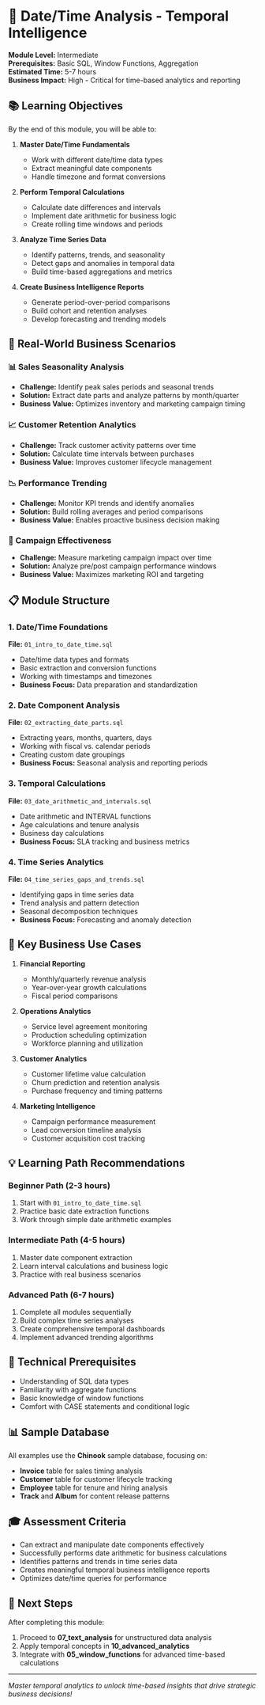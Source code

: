 # 📅 Date/Time Analysis - Temporal Intelligence

**Module Level:** Intermediate  
**Prerequisites:** Basic SQL, Window Functions, Aggregation  
**Estimated Time:** 5-7 hours  
**Business Impact:** High - Critical for time-based analytics and reporting

## 📚 Learning Objectives

By the end of this module, you will be able to:

1. **Master Date/Time Fundamentals**
   - Work with different date/time data types
   - Extract meaningful date components
   - Handle timezone and format conversions

2. **Perform Temporal Calculations**
   - Calculate date differences and intervals
   - Implement date arithmetic for business logic
   - Create rolling time windows and periods

3. **Analyze Time Series Data**
   - Identify patterns, trends, and seasonality
   - Detect gaps and anomalies in temporal data
   - Build time-based aggregations and metrics

4. **Create Business Intelligence Reports**
   - Generate period-over-period comparisons
   - Build cohort and retention analyses
   - Develop forecasting and trending models

## 🏢 Real-World Business Scenarios

### 📊 Sales Seasonality Analysis
- **Challenge:** Identify peak sales periods and seasonal trends
- **Solution:** Extract date parts and analyze patterns by month/quarter
- **Business Value:** Optimizes inventory and marketing campaign timing

### 📈 Customer Retention Analytics
- **Challenge:** Track customer activity patterns over time
- **Solution:** Calculate time intervals between purchases
- **Business Value:** Improves customer lifecycle management

### 📉 Performance Trending
- **Challenge:** Monitor KPI trends and identify anomalies
- **Solution:** Build rolling averages and period comparisons
- **Business Value:** Enables proactive business decision making

### 🎯 Campaign Effectiveness
- **Challenge:** Measure marketing campaign impact over time
- **Solution:** Analyze pre/post campaign performance windows
- **Business Value:** Maximizes marketing ROI and targeting

## 📋 Module Structure

### 1. Date/Time Foundations
**File:** `01_intro_to_date_time.sql`
- Date/time data types and formats
- Basic extraction and conversion functions
- Working with timestamps and timezones
- **Business Focus:** Data preparation and standardization

### 2. Date Component Analysis
**File:** `02_extracting_date_parts.sql`
- Extracting years, months, quarters, days
- Working with fiscal vs. calendar periods
- Creating custom date groupings
- **Business Focus:** Seasonal analysis and reporting periods

### 3. Temporal Calculations
**File:** `03_date_arithmetic_and_intervals.sql`
- Date arithmetic and INTERVAL functions
- Age calculations and tenure analysis
- Business day calculations
- **Business Focus:** SLA tracking and business metrics

### 4. Time Series Analytics
**File:** `04_time_series_gaps_and_trends.sql`
- Identifying gaps in time series data
- Trend analysis and pattern detection
- Seasonal decomposition techniques
- **Business Focus:** Forecasting and anomaly detection

## 🎯 Key Business Use Cases

1. **Financial Reporting**
   - Monthly/quarterly revenue analysis
   - Year-over-year growth calculations
   - Fiscal period comparisons

2. **Operations Analytics**
   - Service level agreement monitoring
   - Production scheduling optimization
   - Workforce planning and utilization

3. **Customer Analytics**
   - Customer lifetime value calculation
   - Churn prediction and retention analysis
   - Purchase frequency and timing patterns

4. **Marketing Intelligence**
   - Campaign performance measurement
   - Lead conversion timeline analysis
   - Customer acquisition cost tracking

## 💡 Learning Path Recommendations

### Beginner Path (2-3 hours)
1. Start with `01_intro_to_date_time.sql`
2. Practice basic date extraction functions
3. Work through simple date arithmetic examples

### Intermediate Path (4-5 hours)
1. Master date component extraction
2. Learn interval calculations and business logic
3. Practice with real business scenarios

### Advanced Path (6-7 hours)
1. Complete all modules sequentially
2. Build complex time series analyses
3. Create comprehensive temporal dashboards
4. Implement advanced trending algorithms

## 🔧 Technical Prerequisites

- Understanding of SQL data types
- Familiarity with aggregate functions
- Basic knowledge of window functions
- Comfort with CASE statements and conditional logic

## 📊 Sample Database

All examples use the **Chinook** sample database, focusing on:
- **Invoice** table for sales timing analysis
- **Customer** table for customer lifecycle tracking
- **Employee** table for tenure and hiring analysis
- **Track** and **Album** for content release patterns

## 🎓 Assessment Criteria

- Can extract and manipulate date components effectively
- Successfully performs date arithmetic for business calculations
- Identifies patterns and trends in time series data
- Creates meaningful temporal business intelligence reports
- Optimizes date/time queries for performance

## 🚀 Next Steps

After completing this module:
1. Proceed to **07_text_analysis** for unstructured data analysis
2. Apply temporal concepts in **10_advanced_analytics**
3. Integrate with **05_window_functions** for advanced time-based calculations

---

*Master temporal analytics to unlock time-based insights that drive strategic business decisions!*
